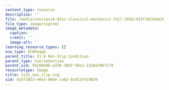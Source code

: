 ```yaml
---
content_type: resource
description: ''
file: /media/courses/8-01sc-classical-mechanics-fall-2016/415f1853e6e396deca828c013fe19829_ls31_non_slip.svg
file_type: image/svg+xml
image_metadata:
  caption: ''
  credit: ''
  image-alt: ''
learning_resource_types: []
ocw_type: OCWImage
parent_title: 31.6 Non-Slip Condition
parent_type: CourseSection
parent_uid: 9426040b-a330-30d7-59a1-1326ef067c79
resourcetype: Image
title: ls31_non_slip.svg
uid: 415f1853-e6e3-96de-ca82-8c013fe19829
---
```

